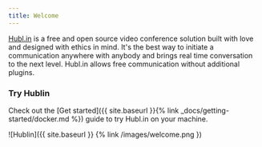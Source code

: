 ```yaml
---
title: Welcome
---
```


[Hubl.in](https://hubl.in) is a free and open source video conference solution built with love and designed with ethics in mind. It's the best way to initiate a communication anywhere with anybody and brings real time conversation to the next level. Hubl.in allows free communication without additional plugins.

### Try Hublin

Check out the [Get started]({{ site.baseurl }}{% link _docs/getting-started/docker.md %}) guide to try Hubl.in on your machine.

![Hublin]({{ site.baseurl }} {% link /images/welcome.png })
